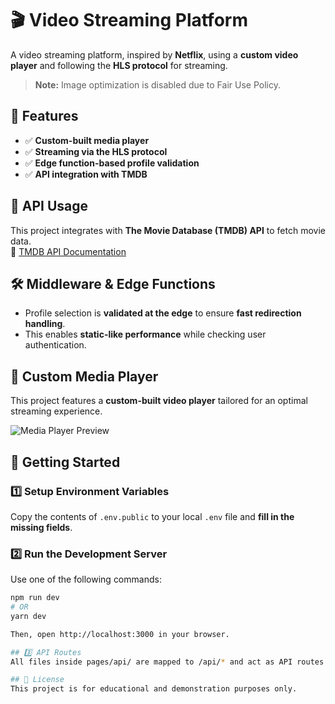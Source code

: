 # 🎬 Video Streaming Platform  

A video streaming platform, inspired by **Netflix**, using a **custom video player** and following the **HLS protocol** for streaming.  

> **Note:** Image optimization is disabled due to Fair Use Policy.  

## 🚀 Features  
- ✅ **Custom-built media player**  
- ✅ **Streaming via the HLS protocol**  
- ✅ **Edge function-based profile validation**  
- ✅ **API integration with TMDB**    

## 📡 API Usage  
This project integrates with **The Movie Database (TMDB) API** to fetch movie data.  
📌 [TMDB API Documentation](https://developers.themoviedb.org/3/getting-started/introduction)  

## 🛠️ Middleware & Edge Functions  
- Profile selection is **validated at the edge** to ensure **fast redirection handling**.  
- This enables **static-like performance** while checking user authentication.  

## 🎥 Custom Media Player  
This project features a **custom-built video player** tailored for an optimal streaming experience.  

![Media Player Preview](public/preview-player.png)  

## 📌 Getting Started  

### 1️⃣ Setup Environment Variables  
Copy the contents of `.env.public` to your local `.env` file and **fill in the missing fields**.  

### 2️⃣ Run the Development Server  
Use one of the following commands:  
```bash
npm run dev
# OR
yarn dev

Then, open http://localhost:3000 in your browser.

## 3️⃣ API Routes
All files inside pages/api/ are mapped to /api/* and act as API routes instead of React pages.

## 📜 License
This project is for educational and demonstration purposes only.

